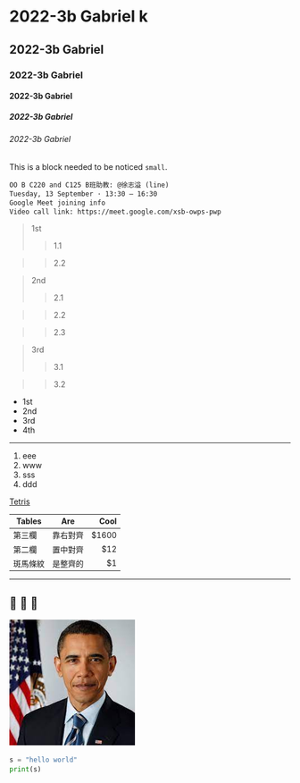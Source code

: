# 2022-3b Gabriel k 
## 2022-3b Gabriel
### 2022-3b Gabriel
#### 2022-3b Gabriel
##### 2022-3b Gabriel
###### 2022-3b Gabriel

This is a block needed to be noticed `small`.

```
OO B C220 and C125 B班助教: @徐志溢 (line)
Tuesday, 13 September · 13:30 – 16:30
Google Meet joining info
Video call link: https://meet.google.com/xsb-owps-pwp
```

> 1st
>> 1.1

>> 2.2

> 2nd
>> 2.1

>> 2.2

>> 2.3

> 3rd
>> 3.1

>> 3.2

* 1st
* 2nd
* 3rd
* 4th

---

1. eee
2. www
3. sss
4. ddd

[Tetris](https://tetris.com/play-tetris)


| Tables        | Are           | Cool  |
| ------------- |:-------------:| -----:|
| 第三欄        | 靠右對齊      | $1600 |
| 第二欄        | 置中對齊      |   $12 |
| 斑馬條紋      | 是整齊的      |    $1 |

---

🧁
💩
💩
---
![obama](obama.jpg "obama")

```python
s = "hello world"
print(s)
